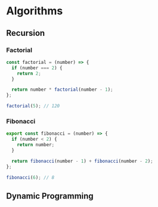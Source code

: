 # Algorithms

## Recursion

### Factorial

```js
const factorial = (number) => {
  if (number === 2) {
    return 2;
  }

  return number * factorial(number - 1);
};

factorial(5); // 120
```

### Fibonacci

```js
export const fibonacci = (number) => {
  if (number < 2) {
    return number;
  }

  return fibonacci(number - 1) + fibonacci(number - 2);
};

fibonacci(6); // 8
```

## Dynamic Programming
